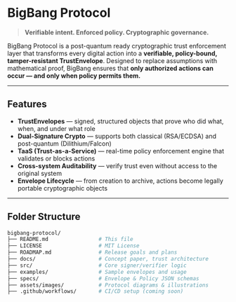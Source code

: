 # BigBang Protocol

> **Verifiable intent. Enforced policy. Cryptographic governance.**

BigBang Protocol is a post-quantum ready cryptographic trust enforcement layer that transforms every digital action into a **verifiable, policy-bound, tamper-resistant TrustEnvelope**. Designed to replace assumptions with mathematical proof, BigBang ensures that **only authorized actions can occur — and only when policy permits them.**

---

## Features

- **TrustEnvelopes** — signed, structured objects that prove who did what, when, and under what role
- **Dual-Signature Crypto** — supports both classical (RSA/ECDSA) and post-quantum (Dilithium/Falcon)
- **TaaS (Trust-as-a-Service)** — real-time policy enforcement engine that validates or blocks actions
- **Cross-system Auditability** — verify trust even without access to the original system
- **Envelope Lifecycle** — from creation to archive, actions become legally portable cryptographic objects

---

## Folder Structure

```bash
bigbang-protocol/
├── README.md                # This file
├── LICENSE                  # MIT License
├── ROADMAP.md               # Release goals and plans
├── docs/                    # Concept paper, trust architecture
├── src/                     # Core signer/verifier logic
├── examples/                # Sample envelopes and usage
├── specs/                   # Envelope & Policy JSON schemas
├── assets/images/           # Protocol diagrams & illustrations
├── .github/workflows/       # CI/CD setup (coming soon)
